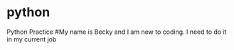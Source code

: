 # python
Python Practice
#My name is Becky and I am new to coding.  I need to do it in my current job
